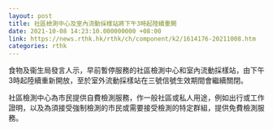 ```yaml
---
layout: post
title: 社區檢測中心及室內流動採樣站將下午3時起陸續重開
date: 2021-10-08 14:23:10.000000000 +08:00
link: https://news.rthk.hk/rthk/ch/component/k2/1614176-20211008.htm
categories: rthk
---
```


食物及衞生局發言人示，早前暫停服務的社區檢測中心和室內流動採樣站，由下午3時起陸續重新開放，至於室外流動採樣站在三號信號生效期間會繼續關閉。
 
社區檢測中心為市民提供自費檢測服務，作一般社區或私人用途，例如出行或工作證明，以及為須接受強制檢測的市民或需要接受檢測的特定群組，提供免費檢測服務。
